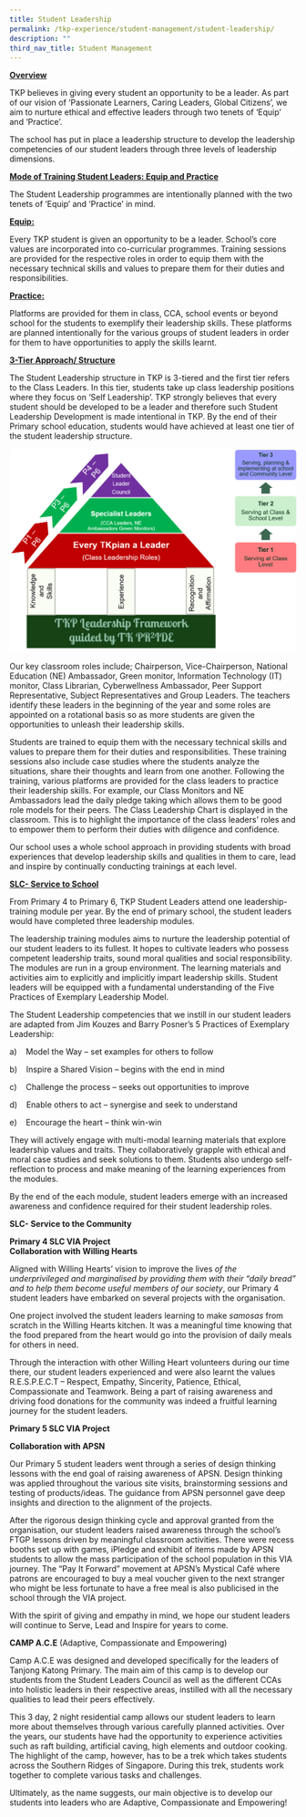 ```yaml
---
title: Student Leadership
permalink: /tkp-experience/student-management/student-leadership/
description: ""
third_nav_title: Student Management
---
```

**<u>Overview</u>**

  

TKP believes in giving every student an opportunity to be a leader. As part of our vision of ‘Passionate Learners, Caring Leaders, Global Citizens’, we aim to nurture ethical and effective leaders through two tenets of ‘Equip’ and ‘Practice’.

  

The school has put in place a leadership structure to develop the leadership competencies of our student leaders through three levels of leadership dimensions.

  

  

**<u>Mode of Training Student Leaders: Equip and Practice</u>**

  

The Student Leadership programmes are intentionally planned with the two tenets of ‘Equip’ and ‘Practice’ in mind.

  

**<u>Equip:</u>**

Every TKP student is given an opportunity to be a leader. School’s core values are incorporated into co-curricular programmes. Training sessions are provided for the respective roles in order to equip them with the necessary technical skills and values to prepare them for their duties and responsibilities.

  

**<u>Practice:</u>**

Platforms are provided for them in class, CCA, school events or beyond school for the students to exemplify their leadership skills. These platforms are planned intentionally for the various groups of student leaders in order for them to have opportunities to apply the skills learnt.

  

  

**<u>3-Tier Approach/ Structure</u>**

  

The Student Leadership structure in TKP is 3-tiered and the first tier refers to the Class Leaders. In this tier, students take up class leadership positions where they focus on ‘Self Leadership’. TKP strongly believes that every student should be developed to be a leader and therefore such Student Leadership Development is made intentional in TKP. By the end of their Primary school education, students would have achieved at least one tier of the student leadership structure.

  
![SL Structure](/images/SL%20Structure.png)

  

Our key classroom roles include; Chairperson, Vice-Chairperson, National Education (NE) Ambassador, Green monitor, Information Technology (IT) monitor, Class Librarian, Cyberwellness Ambassador, Peer Support Representative, Subject Representatives and Group Leaders. The teachers identify these leaders in the beginning of the year and some roles are appointed on a rotational basis so as more students are given the opportunities to unleash their leadership skills.

  

Students are trained to equip them with the necessary technical skills and values to prepare them for their duties and responsibilities. These training sessions also include case studies where the students analyze the situations, share their thoughts and learn from one another. Following the training, various platforms are provided for the class leaders to practice their leadership skills. For example, our Class Monitors and NE Ambassadors lead the daily pledge taking which allows them to be good role models for their peers. The Class Leadership Chart is displayed in the classroom. This is to highlight the importance of the class leaders’ roles and to empower them to perform their duties with diligence and confidence.

  

Our school uses a whole school approach in providing students with broad experiences that develop leadership skills and qualities in them to care, lead and inspire by continually conducting trainings at each level.

  

  

**<u>SLC- Service to School</u>**

  

From Primary 4 to Primary 6, TKP Student Leaders attend one leadership-training module per year. By the end of primary school, the student leaders would have completed three leadership modules.

  

The leadership training modules aims to nurture the leadership potential of our student leaders to its fullest. It hopes to cultivate leaders who possess competent leadership traits, sound moral qualities and social responsibility. The modules are run in a group environment. The learning materials and activities aim to explicitly and implicitly impart leadership skills. Student leaders will be equipped with a fundamental understanding of the Five Practices of Exemplary Leadership Model.

  

The Student Leadership competencies that we instill in our student leaders are adapted from Jim Kouzes and Barry Posner’s 5 Practices of Exemplary Leadership:

  

a)    Model the Way – set examples for others to follow

b)    Inspire a Shared Vision – begins with the end in mind

c)    Challenge the process – seeks out opportunities to improve

d)    Enable others to act – synergise and seek to understand

e)    Encourage the heart – think win-win

  

They will actively engage with multi-modal learning materials that explore leadership values and traits. They collaboratively grapple with ethical and moral case studies and seek solutions to them. Students also undergo self-reflection to process and make meaning of the learning experiences from the modules.

  

By the end of the each module, student leaders emerge with an increased awareness and confidence required for their student leadership roles.

  

  

**SLC- Service to the Community**

  

**Primary 4 SLC VIA Project** <br>
**Collaboration with Willing Hearts**

  

Aligned with Willing Hearts’ vision to improve the lives _of the underprivileged and marginalised by providing them with their “daily bread” and to help them become useful members of our society_, our Primary 4 student leaders have embarked on several projects with the organisation.

  

One project involved the student leaders learning to make _samosas_ from scratch in the Willing Hearts kitchen. It was a meaningful time knowing that the food prepared from the heart would go into the provision of daily meals for others in need.

  

Through the interaction with other Willing Heart volunteers during our time there, our student leaders experienced and were also learnt the values R.E.S.P.E.C.T – Respect, Empathy, Sincerity, Patience, Ethical, Compassionate and Teamwork. Being a part of raising awareness and driving food donations for the community was indeed a fruitful learning journey for the student leaders.

  

  

**Primary 5 SLC VIA Project**

**Collaboration with APSN**

  

Our Primary 5 student leaders went through a series of design thinking lessons with the end goal of raising awareness of APSN. Design thinking was applied throughout the various site visits, brainstorming sessions and testing of products/ideas. The guidance from APSN personnel gave deep insights and direction to the alignment of the projects.

  

After the rigorous design thinking cycle and approval granted from the organisation, our student leaders raised awareness through the school’s FTGP lessons driven by meaningful classroom activities. There were recess booths set up with games, iPledge and exhibit of items made by APSN students to allow the mass participation of the school population in this VIA journey. The “Pay It Forward” movement at APSN’s Mystical Café where patrons are encouraged to buy a meal voucher given to the next stranger who might be less fortunate to have a free meal is also publicised in the school through the VIA project.

  

With the spirit of giving and empathy in mind, we hope our student leaders will continue to Serve, Lead and Inspire for years to come.

  

  

**CAMP A.C.E** (Adaptive, Compassionate and Empowering)

  

Camp A.C.E was designed and developed specifically for the leaders of Tanjong Katong Primary. The main aim of this camp is to develop our students from the Student Leaders Council as well as the different CCAs into holistic leaders in their respective areas, instilled with all the necessary qualities to lead their peers effectively.

  

This 3 day, 2 night residential camp allows our student leaders to learn more about themselves through various carefully planned activities. Over the years, our students have had the opportunity to experience activities such as raft building, artificial caving, high elements and outdoor cooking. The highlight of the camp, however, has to be a trek which takes students across the Southern Ridges of Singapore. During this trek, students work together to complete various tasks and challenges.

  

Ultimately, as the name suggests, our main objective is to develop our students into leaders who are Adaptive, Compassionate and Empowering!